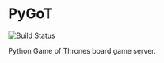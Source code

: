 # PyGoT 
[![Build Status](https://img.shields.io/travis/buhanec/pygot/master.svg?style=flat-square&label=Travis%20Build)](https://travis-ci.org/buhanec/ez-json-traverse) 
<!--
[![Supported Python Version](https://img.shields.io/pypi/pyversions/pygot.svg?style=flat-square)](https://pypi.org/project/pygot/) 
[![License](https://img.shields.io/pypi/l/pygot.svg?style=flat-square)](https://pypi.org/project/pygot/)
-->

Python Game of Thrones board game server.
